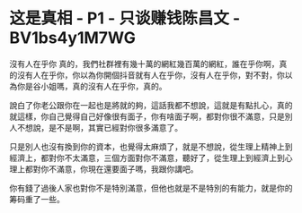 # 这是真相 - P1 - 只谈赚钱陈昌文 - BV1bs4y1M7WG

沒有人在乎你 真的，我們社群裡有幾十萬的網紅幾百萬的網紅，誰在乎你啊，真的沒有人在乎你，你以為你開個抖音就有人在乎你，沒有人在乎你，對不對，你以為你是谷小姐嗎，真的沒有人在乎你，真的。

說白了你老公跟你在一起也是將就的夠，這話我都不想說，這就是有點扎心，真的就這樣，你自己覺得自己好像很有面子，你有啥面子啊，都對你很不滿意，只是別人不想說，是不是啊，其實已經對你很多滿意了。

只是別人也沒有換到你的資本，也覺得太麻煩了，就是不想說，從生理上精神上到經濟上，都對你不太滿意，三個方面對你不滿意，聽好了，從生理上到經濟上到心理上都對你不滿意，你現在還要面子嗎，我跟你講吧。

你有錢了過後人家也對你不是特別滿意，但他也就是不是特別的有能力，就是你的筹码重了一些。